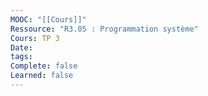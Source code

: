 ```yaml
---
MOOC: "[[Cours]]"
Ressource: "R3.05 : Programmation système"
Cours: TP 3
Date: 
tags: 
Complete: false
Learned: false
---
```

